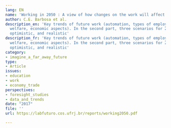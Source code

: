 ```yaml
---
lang: EN
name: 'Working in 2050 : A view of how changes on the work will affect society '
author: C.E. Barbosa et al.
description_en: 'Key trends of future work (automation, types of employment, education,
  welfare, economic aspects). In the second part, three scenarios for 2050: pessimistic,
  optimistic, and realistic'
description_fr: 'Key trends of future work (automation, types of employment, education,
  welfare, economic aspects). In the second part, three scenarios for 2050: pessimistic,
  optimistic, and realistic'
category:
- imagine_a_far_away_future
type:
- Article
issues:
- education
- work
- economy_trade
perspectives:
- foresight_studies
- data_and_trends
date: "2017"
file: ''
url: https://labfuturo.cos.ufrj.br/reports/working2050.pdf

---
```

